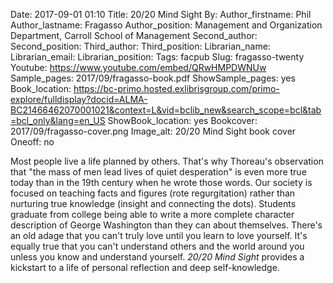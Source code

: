 Date: 2017-09-01 01:10
Title: 20/20 Mind Sight
By:
Author_firstname: Phil
Author_lastname: Fragasso
Author_position: Management and Organization Department, Carroll School of Management
Second_author:
Second_position:
Third_author:
Third_position:
Librarian_name:
Librarian_email:
Librarian_position:
Tags: facpub
Slug: fragasso-twenty
Youtube: https://www.youtube.com/embed/QRwHMPDWNUw
Sample_pages: 2017/09/fragasso-book.pdf
ShowSample_pages: yes
Book_location: https://bc-primo.hosted.exlibrisgroup.com/primo-explore/fulldisplay?docid=ALMA-BC21466462070001021&context=L&vid=bclib_new&search_scope=bcl&tab=bcl_only&lang=en_US
ShowBook_location: yes
Bookcover: 2017/09/fragasso-cover.png
Image_alt: 20/20 Mind Sight book cover
Oneoff: no

Most people live a life planned by others. That's why Thoreau's observation that "the mass of men lead lives of quiet desperation" is even more true today than in the 19th century when he wrote those words.  Our society is focused on teaching facts and figures (rote regurgitation) rather than nurturing true knowledge (insight and connecting the dots).  Students graduate from college being able to write a more complete character description of George Washington than they can about themselves. There's an old adage that you can't truly love until you learn to love yourself. It's equally true that you can't understand others and the world around you unless you know and understand yourself. <em>20/20 Mind Sight</em> provides a kickstart to a life of personal reflection and deep self-knowledge. 

